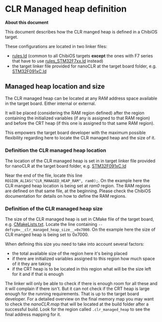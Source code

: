 # CLR Managed heap definition

**About this document**

This document describes how the CLR manged heap is defined in a ChibiOS target.

These configurations are located in two linker files: 
- [rules.ld](../../targets/CMSIS-OS/ChibiOS/common/rules.ld) (common to all ChibiOS targets **except** the ones with F7 series that have to use [rules_STM32F7xx.ld](../../targets/CMSIS-OS/ChibiOS/common/rules_STM32F7xx.ld) instead)
- the target linker file provided for nanoCLR at the target board folder, e.g. [STM32F091xC.ld](../../targets/CMSIS-OS/ChibiOS/ST_NUCLEO_F091RC/nanoCLR/STM32F091xC.ld)


## Managed heap location and size

The CLR managed heap can be located at any RAM address space available in the target board. Either internal or external.

It will be placed (considering the RAM region defined) after the region containing the initialized variables (if any is assigned to that RAM region) and before the CRT heap (if this one is assigned to that same RAM region).

This empowers the target board developer with the maximum possible flexibility regarding here to locate the CLR managed heap and the size of it.


### Definition the CLR managed heap location

The location of the CLR managed heap is set in in target linker file provided for nanoCLR at the target board folder, e.g. [STM32F091xC.ld](../../targets/CMSIS-OS/ChibiOS/ST_NUCLEO_F091RC/nanoCLR/STM32F091xC.ld)

Near the end of the file, locate this line `REGION_ALIAS("CLR_MANAGED_HEAP_RAM", ram0);`. On the example here the CLR manged heap location is being set at _ram0_ region. The RAM regions are defined on that same file, at the beginning. Please check the ChibiOS documentation for details on how to define the RAM regions.


### Definition of the CLR managed heap size

The size of the CLR managed heap is set in CMake file of the target board, e.g. [CMakeLists.txt](../../targets/CMSIS-OS/ChibiOS/ST_NUCLEO_F091RC/CMakeLists.txt).
Locate the line containing `--defsym=__clr_managed_heap_size__=0x7000`. On the example here the size of CLR manged heap is being set to 0x7000.

When defining this size you need to take into account several factors:
- the total available size of the region here it's being placed
- if there are initialized variables assigned to this region how much space of it they are taking
- if the CRT heap is to be located in this region what will be the size left for it and if that is enough

The linker will only be able to check if there is enough room for all these and it will complain if there isn't. But it can not check if the CRT heap is large enough for the running requirements. That is up to the target board developer.
For a detailed overview on the final memory map you may want to check the _nanoCLR.map_ that will be located at the build folder after a successful build. Look for the region called `.clr_managed_heap` to see the final address mapping for it.
